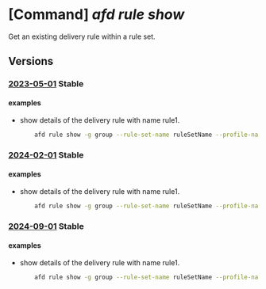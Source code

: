 # [Command] _afd rule show_

Get an existing delivery rule within a rule set.

## Versions

### [2023-05-01](/Resources/mgmt-plane/L3N1YnNjcmlwdGlvbnMve30vcmVzb3VyY2Vncm91cHMve30vcHJvdmlkZXJzL21pY3Jvc29mdC5jZG4vcHJvZmlsZXMve30vcnVsZXNldHMve30vcnVsZXMve30=/2023-05-01.xml) **Stable**

<!-- mgmt-plane /subscriptions/{}/resourcegroups/{}/providers/microsoft.cdn/profiles/{}/rulesets/{}/rules/{} 2023-05-01 -->

#### examples

- show details of the delivery rule with name rule1.
    ```bash
        afd rule show -g group --rule-set-name ruleSetName --profile-name profile --rule-name rule1
    ```

### [2024-02-01](/Resources/mgmt-plane/L3N1YnNjcmlwdGlvbnMve30vcmVzb3VyY2Vncm91cHMve30vcHJvdmlkZXJzL21pY3Jvc29mdC5jZG4vcHJvZmlsZXMve30vcnVsZXNldHMve30vcnVsZXMve30=/2024-02-01.xml) **Stable**

<!-- mgmt-plane /subscriptions/{}/resourcegroups/{}/providers/microsoft.cdn/profiles/{}/rulesets/{}/rules/{} 2024-02-01 -->

#### examples

- show details of the delivery rule with name rule1.
    ```bash
        afd rule show -g group --rule-set-name ruleSetName --profile-name profile --rule-name rule1
    ```

### [2024-09-01](/Resources/mgmt-plane/L3N1YnNjcmlwdGlvbnMve30vcmVzb3VyY2Vncm91cHMve30vcHJvdmlkZXJzL21pY3Jvc29mdC5jZG4vcHJvZmlsZXMve30vcnVsZXNldHMve30vcnVsZXMve30=/2024-09-01.xml) **Stable**

<!-- mgmt-plane /subscriptions/{}/resourcegroups/{}/providers/microsoft.cdn/profiles/{}/rulesets/{}/rules/{} 2024-09-01 -->

#### examples

- show details of the delivery rule with name rule1.
    ```bash
        afd rule show -g group --rule-set-name ruleSetName --profile-name profile --rule-name rule1
    ```
